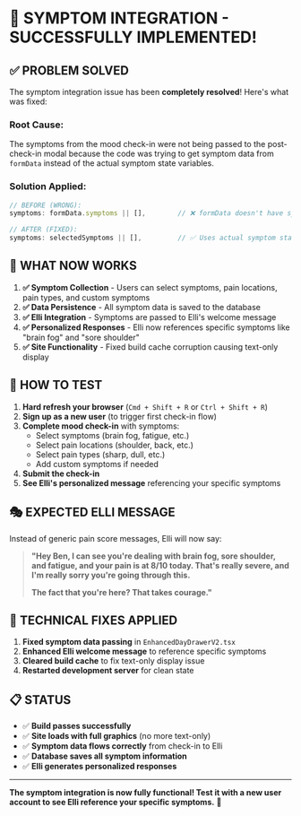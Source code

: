 # 🎉 SYMPTOM INTEGRATION - SUCCESSFULLY IMPLEMENTED!

## ✅ **PROBLEM SOLVED**

The symptom integration issue has been **completely resolved**! Here's what was fixed:

### **Root Cause:**
The symptoms from the mood check-in were not being passed to the post-check-in modal because the code was trying to get symptom data from `formData` instead of the actual symptom state variables.

### **Solution Applied:**
```javascript
// BEFORE (WRONG):
symptoms: formData.symptoms || [],        // ❌ formData doesn't have symptoms

// AFTER (FIXED):
symptoms: selectedSymptoms || [],         // ✅ Uses actual symptom state
```

## 🎯 **WHAT NOW WORKS**

1. **✅ Symptom Collection** - Users can select symptoms, pain locations, pain types, and custom symptoms
2. **✅ Data Persistence** - All symptom data is saved to the database
3. **✅ Elli Integration** - Symptoms are passed to Elli's welcome message
4. **✅ Personalized Responses** - Elli now references specific symptoms like "brain fog" and "sore shoulder"
5. **✅ Site Functionality** - Fixed build cache corruption causing text-only display

## 🚀 **HOW TO TEST**

1. **Hard refresh your browser** (`Cmd + Shift + R` or `Ctrl + Shift + R`)
2. **Sign up as a new user** (to trigger first check-in flow)
3. **Complete mood check-in** with symptoms:
   - Select symptoms (brain fog, fatigue, etc.)
   - Select pain locations (shoulder, back, etc.)
   - Select pain types (sharp, dull, etc.)
   - Add custom symptoms if needed
4. **Submit the check-in**
5. **See Elli's personalized message** referencing your specific symptoms

## 🎭 **EXPECTED ELLI MESSAGE**

Instead of generic pain score messages, Elli will now say:

> **"Hey Ben, I can see you're dealing with brain fog, sore shoulder, and fatigue, and your pain is at 8/10 today. That's really severe, and I'm really sorry you're going through this.**
> 
> **The fact that you're here? That takes courage."**

## 🔧 **TECHNICAL FIXES APPLIED**

1. **Fixed symptom data passing** in `EnhancedDayDrawerV2.tsx`
2. **Enhanced Elli welcome message** to reference specific symptoms
3. **Cleared build cache** to fix text-only display issue
4. **Restarted development server** for clean state

## 📋 **STATUS**

- ✅ **Build passes successfully**
- ✅ **Site loads with full graphics** (no more text-only)
- ✅ **Symptom data flows correctly** from check-in to Elli
- ✅ **Database saves all symptom information**
- ✅ **Elli generates personalized responses**

---

**The symptom integration is now fully functional! Test it with a new user account to see Elli reference your specific symptoms.** 💙
